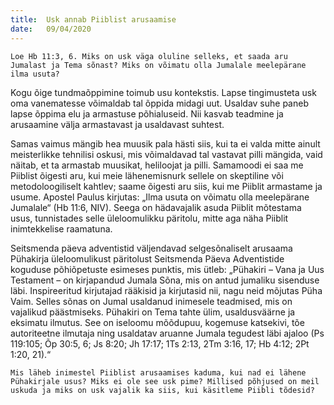 ```yaml
---
title:  Usk annab Piiblist arusaamise
date:   09/04/2020
---
```


`Loe Hb 11:3, 6. Miks on usk väga oluline selleks, et saada aru Jumalast ja Tema sõnast? Miks on võimatu olla Jumalale meelepärane ilma usuta?`

Kogu õige tundmaõppimine toimub usu kontekstis. Lapse tingimusteta usk oma vanematesse võimaldab tal õppida midagi uut. Usaldav suhe paneb lapse õppima elu ja armastuse põhialuseid. Nii kasvab teadmine ja arusaamine välja armastavast ja usaldavast suhtest.

Samas vaimus mängib hea muusik pala hästi siis, kui ta ei valda mitte ainult meisterlikke tehnilisi oskusi, mis võimaldavad tal vastavat pilli mängida, vaid näitab, et ta armastab muusikat, heliloojat ja pilli. Samamoodi ei saa me Piiblist õigesti aru, kui meie lähenemisnurk sellele on skeptiline või metodoloogiliselt kahtlev; saame õigesti aru siis, kui me Piiblit armastame ja usume. Apostel Paulus kirjutas: „Ilma usuta on võimatu olla meelepärane Jumalale“ (Hb 11:6, NIV). Seega on hädavajalik asuda Piiblit mõtestama usus, tunnistades selle üleloomulikku päritolu, mitte aga näha Piiblit inimtekkelise raamatuna.

Seitsmenda päeva adventistid väljendavad selgesõnaliselt arusaama Pühakirja üleloomulikust päritolust Seitsmenda Päeva Adventistide koguduse põhiõpetuste esimeses punktis, mis ütleb: „Pühakiri – Vana ja Uus Testament – on kirjapandud Jumala Sõna, mis on antud jumaliku sisenduse läbi. Inspireeritud kirjutajad rääkisid ja kirjutasid nii, nagu neid mõjutas Püha Vaim. Selles sõnas on Jumal usaldanud inimesele teadmised, mis on vajalikud päästmiseks. Pühakiri on Tema tahte ülim, usaldusväärne ja eksimatu ilmutus. See on iseloomu mõõdupuu, kogemuse katsekivi, tõe autoriteetne ilmutaja ning usaldatav aruanne Jumala tegudest läbi ajaloo (Ps 119:105; Õp 30:5, 6; Js 8:20; Jh 17:17; 1Ts 2:13, 2Tm 3:16, 17; Hb 4:12; 2Pt 1:20, 21).“

`Mis läheb inimestel Piiblist arusaamises kaduma, kui nad ei lähene Pühakirjale usus? Miks ei ole see usk pime? Millised põhjused on meil uskuda ja miks on usk vajalik ka siis, kui käsitleme Piibli tõdesid?`
